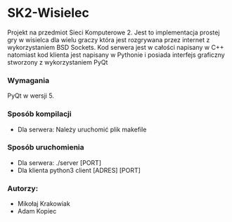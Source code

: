 # SK2-Wisielec
Projekt na przedmiot Sieci Komputerowe 2. Jest to implementacja prostej gry w wisielca dla wielu graczy która jest rozgrywana przez internet z wykorzystaniem BSD Sockets. Kod serwera jest w całości napisany w C++ natomiast kod klienta jest napisany w Pythonie i posiada interfejs graficzny stworzony z wykorzystaniem PyQt

### Wymagania
PyQt w wersji 5.

### Sposób kompilacji
- Dla serwera: Należy uruchomić plik makefile

### Sposób uruchomienia
- Dla serwera: ./server [PORT]
- Dla klienta python3 client [ADRES] [PORT]

### Autorzy:
- Mikołaj Krakowiak
- Adam Kopiec
